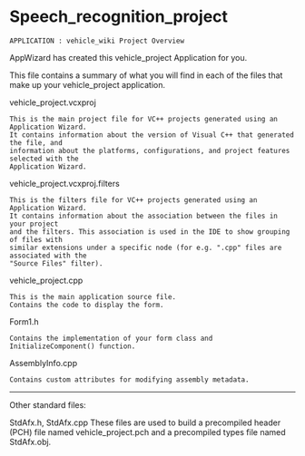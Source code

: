 # Speech_recognition_project

    APPLICATION : vehicle_wiki Project Overview


AppWizard has created this vehicle_project Application for you.  

This file contains a summary of what you will find in each of the files that
make up your vehicle_project application.

vehicle_project.vcxproj

    This is the main project file for VC++ projects generated using an Application Wizard. 
    It contains information about the version of Visual C++ that generated the file, and 
    information about the platforms, configurations, and project features selected with the
    Application Wizard.

vehicle_project.vcxproj.filters

    This is the filters file for VC++ projects generated using an Application Wizard. 
    It contains information about the association between the files in your project 
    and the filters. This association is used in the IDE to show grouping of files with
    similar extensions under a specific node (for e.g. ".cpp" files are associated with the
    "Source Files" filter).

vehicle_project.cpp

    This is the main application source file.
    Contains the code to display the form.

Form1.h

    Contains the implementation of your form class and InitializeComponent() function.

AssemblyInfo.cpp

    Contains custom attributes for modifying assembly metadata.

-----------------------------------------------------------------------------
Other standard files:

StdAfx.h, StdAfx.cpp
    These files are used to build a precompiled header (PCH) file
    named vehicle_project.pch and a precompiled types file named StdAfx.obj.

